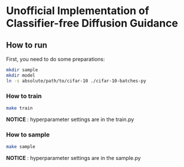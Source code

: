 # Unofficial Implementation of Classifier-free Diffusion Guidance
## How to run
First, you need to do some preparations:
```bash
mkdir sample
mkdir model
ln -s absolute/path/to/cifar-10 ./cifar-10-batches-py
```
### How to train
```bash
make train
```
**NOTICE** : hyperparameter settings are in the train.py
### How to sample
```bash
make sample
```
**NOTICE** : hyperparameter settings are in the sample.py